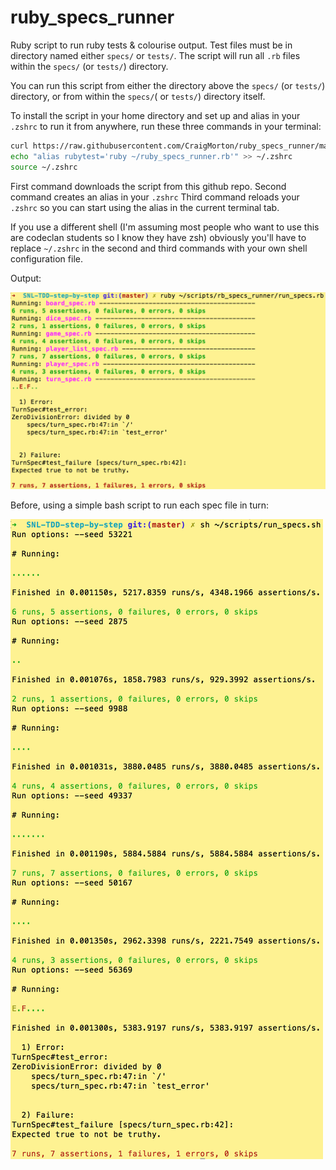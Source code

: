 # ruby_specs_runner

Ruby script to run ruby tests &amp; colourise output. Test files must be in directory named either `specs/` or `tests/`. The script will run all `.rb` files within the `specs/` (or `tests/`) directory.

You can run this script from either the directory above the `specs/` (or `tests/`) directory, or from within the `specs/`( or `tests/`) directory itself.

To install the script in your home directory and set up and alias in your `.zshrc` to run it from anywhere, run these three commands in your terminal:

```bash
curl https://raw.githubusercontent.com/CraigMorton/ruby_specs_runner/master/run_specs.rb >> ~/ruby_specs_runner.rb
echo "alias rubytest='ruby ~/ruby_specs_runner.rb'" >> ~/.zshrc
source ~/.zshrc
```

First command downloads the script from this github repo.
Second command creates an alias in your `.zshrc`
Third command reloads your `.zshrc` so you can start using the alias in the current terminal tab.

If you use a different shell (I'm assuming most people who want to use this are codeclan students so I know they have zsh) obviously you'll have to replace `~/.zshrc` in the second and third commands with your own shell configuration file.

Output:

![after](https://raw.githubusercontent.com/CraigMorton/ruby_specs_runner/master/img/after.png)

Before, using a simple bash script to run each spec file in turn:

![before](https://raw.githubusercontent.com/CraigMorton/ruby_specs_runner/master/img/before.png)
